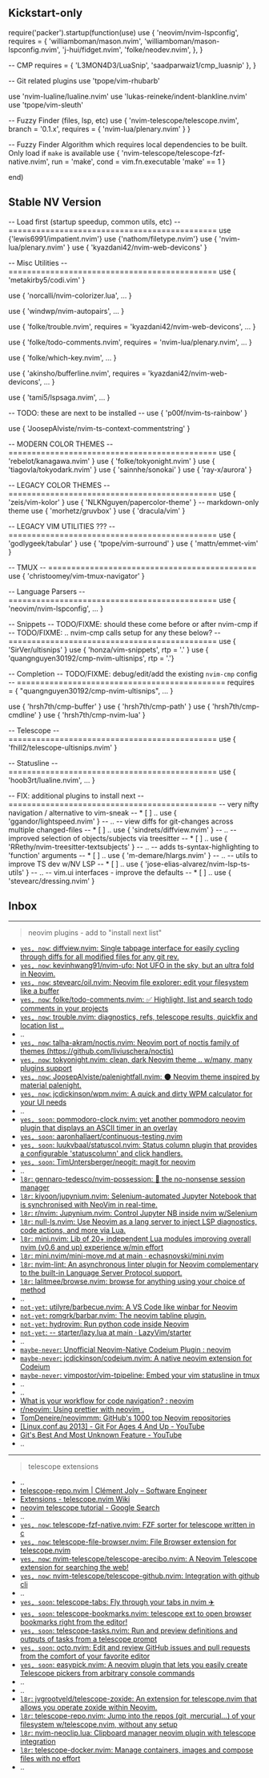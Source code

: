 
## Kickstart-only

require('packer').startup(function(use)
  use {
    'neovim/nvim-lspconfig',
    requires = {
      'williamboman/mason.nvim',
      'williamboman/mason-lspconfig.nvim',
      'j-hui/fidget.nvim',
      'folke/neodev.nvim',
    },
  }

  -- CMP
    requires = {
      'L3MON4D3/LuaSnip',
      'saadparwaiz1/cmp_luasnip'
    },
  }

  -- Git related plugins
  use 'tpope/vim-rhubarb'

  use 'nvim-lualine/lualine.nvim'
  use 'lukas-reineke/indent-blankline.nvim'
  use 'tpope/vim-sleuth'

  -- Fuzzy Finder (files, lsp, etc)
  use { 'nvim-telescope/telescope.nvim', branch = '0.1.x', requires = { 'nvim-lua/plenary.nvim' } }

  -- Fuzzy Finder Algorithm which requires local dependencies to be built. Only load if `make` is available
  use { 'nvim-telescope/telescope-fzf-native.nvim', run = 'make', cond = vim.fn.executable 'make' == 1 }

end)


## Stable NV Version

  -- Load first (startup speedup, common utils, etc)
  -- =============================================
  use {'lewis6991/impatient.nvim'}
  use {'nathom/filetype.nvim'}
  use { 'nvim-lua/plenary.nvim' }
  use { 'kyazdani42/nvim-web-devicons' }

  -- Misc Utilities
  -- =============================================
  use { 'metakirby5/codi.vim' }

  use { 'norcalli/nvim-colorizer.lua', ... }

  use { 'windwp/nvim-autopairs', ... }

  use { 'folke/trouble.nvim',
    requires = 'kyazdani42/nvim-web-devicons', ... }

  use { 'folke/todo-comments.nvim',
    requires = 'nvim-lua/plenary.nvim', ... }

  use { 'folke/which-key.nvim', ... }

  use { 'akinsho/bufferline.nvim',
    requires = 'kyazdani42/nvim-web-devicons', ... }

  use { 'tami5/lspsaga.nvim', ... }

  -- TODO: these are next to be installed
  -- use { 'p00f/nvim-ts-rainbow' }

  use { 'JoosepAlviste/nvim-ts-context-commentstring' }

  -- MODERN COLOR THEMES
  -- =============================================
  use { 'rebelot/kanagawa.nvim' }
  use { 'folke/tokyonight.nvim' }
  use { 'tiagovla/tokyodark.nvim' }
  use { 'sainnhe/sonokai' }
  use { 'ray-x/aurora' }

  -- LEGACY COLOR THEMES
  -- =============================================
  use { 'zeis/vim-kolor' }
  use { 'NLKNguyen/papercolor-theme' }  -- markdown-only theme
  use { 'morhetz/gruvbox' }
  use { 'dracula/vim' }

  -- LEGACY VIM UTILITIES ???
  -- =============================================
  use { 'godlygeek/tabular' }
  use { 'tpope/vim-surround' }
  use { 'mattn/emmet-vim' }


  -- TMUX
  -- =============================================
  use { 'christoomey/vim-tmux-navigator' }


  -- Language Parsers
  -- =============================================
  use { 'neovim/nvim-lspconfig', ... }


  -- Snippets
  -- TODO/FIXME: should these come before or after nvim-cmp if
  -- TODO/FIXME: .. nvim-cmp calls setup for any these below?
  -- =============================================
  use { 'SirVer/ultisnips' }
  use { 'honza/vim-snippets', rtp = '.' }
  use { 'quangnguyen30192/cmp-nvim-ultisnips', rtp = '.'}


  -- Completion
  -- TODO/FIXME: debug/edit/add the existing `nvim-cmp` config
  -- =============================================
    requires = { "quangnguyen30192/cmp-nvim-ultisnips", ... }

  use { 'hrsh7th/cmp-buffer' }
  use { 'hrsh7th/cmp-path' }
  use { 'hrsh7th/cmp-cmdline' }
  use { 'hrsh7th/cmp-nvim-lua' }


  -- Telescope
  -- =============================================
  use { 'fhill2/telescope-ultisnips.nvim' }


  -- Statusline
  -- =============================================
  use { 'hoob3rt/lualine.nvim', ... }


  -- FIX: additional plugins to install next
  -- =============================================
  -- very nifty navigation / alternative to vim-sneak
  -- * [ ] .. use { 'ggandor/lightspeed.nvim' }
  -- ..
  -- view diffs for git-changes across multiple changed-files
  -- * [ ] .. use { 'sindrets/diffview.nvim' }
  -- ..
  -- improved selection of objects/subjects via treesitter
  -- * [ ] .. use { 'RRethy/nvim-treesitter-textsubjects' }
  -- ..
  -- adds ts-syntax-highlighting to 'function' arguments
  -- * [ ] .. use { 'm-demare/hlargs.nvim' }
  -- ..
  -- utils to improve TS dev w/NV LSP
  -- * [ ] .. use { 'jose-elias-alvarez/nvim-lsp-ts-utils' }
  -- ..
  -- vim.ui interfaces - improve the defaults
  -- * [ ] .. use { 'stevearc/dressing.nvim' }



## Inbox

---
> neovim plugins - add to "install next list"

* [`yes, now`: diffview.nvim: Single tabpage interface for easily cycling through diffs for all modified files for any git rev.](https://github.com/sindrets/diffview.nvim)
* [`yes, now`: kevinhwang91/nvim-ufo: Not UFO in the sky, but an ultra fold in Neovim.](https://github.com/kevinhwang91/nvim-ufo)
* [`yes, now`: stevearc/oil.nvim: Neovim file explorer: edit your filesystem like a buffer](https://github.com/stevearc/oil.nvim)
* [`yes, now`: folke/todo-comments.nvim: ✅ Highlight, list and search todo comments in your projects](https://github.com/folke/todo-comments.nvim)
* [`yes, now`: trouble.nvim: diagnostics, refs, telescope results, quickfix and location list ..](https://github.com/folke/trouble.nvim)
* ..
* [`yes, now`: talha-akram/noctis.nvim: Neovim port of noctis family of themes (https://github.com/liviuschera/noctis)](https://github.com/talha-akram/noctis.nvim)
* [`yes, now`: tokyonight.nvim: clean, dark Neovim theme .. w/many, many plugins support](https://github.com/folke/tokyonight.nvim)
* [`yes, now`: JoosepAlviste/palenightfall.nvim: 🌑 Neovim theme inspired by material palenight.](https://github.com/JoosepAlviste/palenightfall.nvim)
* [`yes, now`: jcdickinson/wpm.nvim: A quick and dirty WPM calculator for your UI needs](https://github.com/jcdickinson/wpm.nvim)
* ..
* [`yes, soon`: pommodoro-clock.nvim: yet another pommodoro neovim plugin that displays an ASCII timer in an overlay](https://github.com/jackMort/pommodoro-clock.nvim)
* [`yes, soon`: aaronhallaert/continuous-testing.nvim](https://github.com/aaronhallaert/continuous-testing.nvim)
* [`yes, soon`: luukvbaal/statuscol.nvim: Status column plugin that provides a configurable 'statuscolumn' and click handlers.](https://github.com/luukvbaal/statuscol.nvim)
* [`yes, soon`: TimUntersberger/neogit: magit for neovim](https://github.com/TimUntersberger/neogit)
* ..
* [`l8r`: gennaro-tedesco/nvim-possession: 📌 the no-nonsense session manager](https://github.com/gennaro-tedesco/nvim-possession)
* [`l8r`: kiyoon/jupynium.nvim: Selenium-automated Jupyter Notebook that is synchronised with NeoVim in real-time.](https://github.com/kiyoon/jupynium.nvim)
* [`l8r`: r/nvim: Jupynium.nvim: Control Jupyter NB inside nvim w/Selenium](https://www.reddit.com/r/neovim/comments/109j0rs/jupyniumnvim_control_jupyter_notebook_inside/)
* [`l8r`: null-ls.nvim: Use Neovim as a lang server to inject LSP diagnostics, code actions, and more via Lua.](https://github.com/jose-elias-alvarez/null-ls.nvim)
* [`l8r`: mini.nvim: Lib of 20+ independent Lua modules improving overall nvim (v0.6 and up) experience w/min effort](https://github.com/echasnovski/mini.nvim)
* [`l8r`: mini.nvim/mini-move.md at main · echasnovski/mini.nvim](https://github.com/echasnovski/mini.nvim/blob/main/readmes/mini-move.md)
* [`l8r`: nvim-lint: An asynchronous linter plugin for Neovim complementary to the built-in Language Server Protocol support.](https://github.com/mfussenegger/nvim-lint)
* [`l8r`: lalitmee/browse.nvim: browse for anything using your choice of method](https://github.com/lalitmee/browse.nvim)
* ..
* [`not-yet`: utilyre/barbecue.nvim: A VS Code like winbar for Neovim](https://github.com/utilyre/barbecue.nvim)
* [`not-yet`: romgrk/barbar.nvim: The neovim tabline plugin.](https://github.com/romgrk/barbar.nvim)
* [`not-yet`: hydrovim: Run python code inside Neovim](https://github.com/smzm/hydrovim)
* [`not-yet`: -- starter/lazy.lua at main · LazyVim/starter](https://github.com/LazyVim/starter/blob/main/lua/config/lazy.lua)
* ..
* [`maybe-never`: Unofficial Neovim-Native Codeium Plugin : neovim](https://www.reddit.com/r/neovim/comments/10o27p3/unofficial_neovimnative_codeium_plugin/)
* [`maybe-never`: jcdickinson/codeium.nvim: A native neovim extension for Codeium](https://github.com/jcdickinson/codeium.nvim)
* [`maybe-never`: vimpostor/vim-tpipeline: Embed your vim statusline in tmux](https://github.com/vimpostor/vim-tpipeline)
* ..
* ..
* [What is your workflow for code navigation? : neovim](https://www.reddit.com/r/neovim/comments/1093kvm/what_is_your_workflow_for_code_navigation/)
* [r/neovim: Using prettier with neovim .](https://www.reddit.com/r/neovim/comments/upqbe3/using_prettier_with_neovim/)
* [TomDeneire/neovimmm: GitHub's 1000 top Neovim repositories](https://github.com/TomDeneire/neovimmm#readme)
* [[Linux.conf.au 2013] - Git For Ages 4 And Up - YouTube](https://www.youtube.com/watch?v=1ffBJ4sVUb4&t=5982s)
* [Git's Best And Most Unknown Feature - YouTube](https://www.youtube.com/watch?v=2uEqYw-N8uE)
* ..


---
> telescope extensions

* ..
* [telescope-repo.nvim | Clément Joly – Software Engineer](https://cj.rs/telescope-repo-nvim/)
* [Extensions - telescope.nvim Wiki](https://github.com/nvim-telescope/telescope.nvim/wiki/Extensions)
* [neovim telescope tutorial - Google Search](https://www.google.com/search?q=neovim+telescope+tutorial)
* ..
* [`yes, now`: telescope-fzf-native.nvim: FZF sorter for telescope written in c](https://github.com/nvim-telescope/telescope-fzf-native.nvim#telescope-fzf-nativenvim)
* [`yes, now`: telescope-file-browser.nvim: File Browser extension for telescope.nvim](https://github.com/nvim-telescope/telescope-file-browser.nvim)
* [`yes, now`: nvim-telescope/telescope-arecibo.nvim: A Neovim Telescope extension for searching the web!](https://github.com/nvim-telescope/telescope-arecibo.nvim)
* [`yes, now`: nvim-telescope/telescope-github.nvim: Integration with github cli](https://github.com/nvim-telescope/telescope-github.nvim)
* ..
* [`yes, soon`: telescope-tabs: Fly through your tabs in nvim ✈️](https://github.com/LukasPietzschmann/telescope-tabs)
* [`yes, soon`: telescope-bookmarks.nvim: telescope ext to open browser bookmarks right from the editor!](https://github.com/dhruvmanila/telescope-bookmarks.nvim)
* [`yes, soon`: telescope-tasks.nvim: Run and preview definitions and outputs of tasks from a telescope prompt](https://github.com/lpoto/telescope-tasks.nvim)
* [`yes, soon`: octo.nvim: Edit and review GitHub issues and pull requests from the comfort of your favorite editor](https://github.com/pwntester/octo.nvim)
* [`yes, soon`: easypick.nvim: A neovim plugin that lets you easily create Telescope pickers from arbitrary console commands](https://github.com/axkirillov/easypick.nvim)
* ..
* ..
* [`l8r`: jvgrootveld/telescope-zoxide: An extension for telescope.nvim that allows you operate zoxide within Neovim.](https://github.com/jvgrootveld/telescope-zoxide)
* [`l8r`: telescope-repo.nvim: Jump into the repos (git, mercurial…) of your filesystem w/telescope.nvim, without any setup](https://github.com/cljoly/telescope-repo.nvim)
* [`l8r`: nvim-neoclip.lua: Clipboard manager neovim plugin with telescope integration](https://github.com/AckslD/nvim-neoclip.lua)
* [`l8r`: telescope-docker.nvim: Manage containers, images and compose files with no effort](https://github.com/lpoto/telescope-docker.nvim)
* ..

